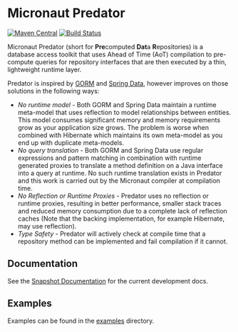 # Micronaut Predator

[![Maven Central](https://img.shields.io/maven-central/v/io.micronaut.data/micronaut-predator-model.svg?label=Maven%20Central)](https://search.maven.org/search?q=g:%22io.micronaut.data%22%20AND%20a:%22micronaut-predator-model%22)
[![Build Status](https://travis-ci.org/micronaut-projects/micronaut-predator.svg?branch=master)](https://travis-ci.org/micronaut-projects/micronaut-predator)

Micronaut Predator (short for **Pre**computed **Dat**a **R**epositories) is a database access toolkit that uses Ahead of Time (AoT) compilation to pre-compute queries for repository interfaces that are then executed by a thin, lightweight runtime layer.

Predator is inspired by [GORM](https://gorm.grails.org) and [Spring Data](https://spring.io/projects/spring-data), however improves on those solutions in the following ways:

* *No runtime model* - Both GORM and Spring Data maintain a runtime meta-model that uses reflection to model relationships between entities. This model consumes significant memory and memory requirements grow as your application size grows. The problem is worse when combined with Hibernate which maintains its own meta-model as you end up with duplicate meta-models.
* *No query translation* - Both GORM and Spring Data use regular expressions and pattern matching in combination with runtime generated proxies to translate a method definition on a Java interface into a query at runtime. No such runtime translation exists in Predator and this work is carried out by the Micronaut compiler at compilation time.
* *No Reflection or Runtime Proxies* - Predator uses no reflection or runtime proxies, resulting in better performance, smaller stack traces and reduced memory consumption due to a complete lack of reflection caches (Note that the backing implementation, for example Hibernate, may use reflection).
* *Type Safety* - Predator will actively check at compile time that a repository method can be implemented and fail compilation if it cannot.

## Documentation

<!--- See the [Documentation](https://micronaut-projects.github.io/micronaut-grpc/latest/guide) for more information. -->

See the [Snapshot Documentation](https://micronaut-projects.github.io/micronaut-predator/snapshot/guide) for the current development docs.

## Examples

Examples can be found in the [examples](https://github.com/micronaut-projects/micronaut-predator/tree/master/examples) directory.
